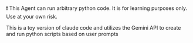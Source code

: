❗ This Agent can run arbitrary python code. It is for learning purposes only. Use at your own risk.

This is a toy version of claude code and utilizes the Gemini API to create and run python scripts based on user prompts
